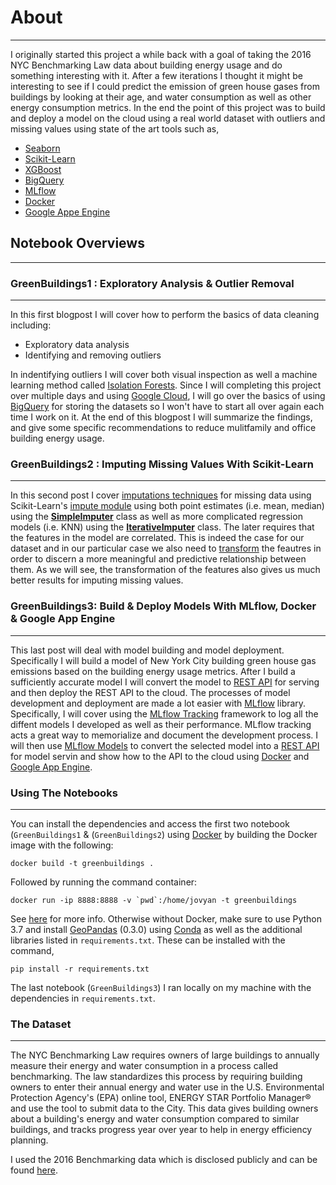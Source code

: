 # About
-------------
I originally started this project a while back with a goal of taking the 2016 NYC Benchmarking Law data about building energy usage and do something interesting with it. After a few iterations I thought it might be interesting to see if I could predict the emission of green house gases from buildings by looking at their age, and water consumption as well as other energy consumption metrics. In the end the point of this project was to build and deploy a model on the cloud using a real world dataset with outliers and missing values using state of the art tools such as,

* [Seaborn](http://seaborn.pydata.org/)
* [Scikit-Learn](https://scikit-learn.org)
* [XGBoost](https://xgboost.readthedocs.io/en/latest/)
* [BigQuery](https://cloud.google.com/bigquery)
* [MLflow](https://www.mlflow.org/) 
* [Docker](https://www.docker.com/)
* [Google Appe Engine](https://cloud.google.com/appengine)


## Notebook Overviews
--------------------------


### GreenBuildings1 : Exploratory Analysis & Outlier Removal
---------------------
In this first blogpost I will cover how to perform the basics of data cleaning including:

- Exploratory data analysis
- Identifying and removing outliers

In indentifying outliers I will cover both visual inspection as well a machine learning method called [Isolation Forests](https://en.wikipedia.org/wiki/Isolation_forest).  Since I will completing this project over multiple days and using [Google Cloud](https://cloud.google.com/), I will go over the basics of using [BigQuery](https://cloud.google.com/bigquery) for storing the datasets so I won't have to start all over again each time I work on it. At the end of this blogpost I will summarize the findings, and give some specific recommendations to reduce mulitfamily and office building energy usage.



### GreenBuildings2 : Imputing Missing Values With Scikit-Learn
---------------------
In this second post I cover [imputations techniques](https://en.wikipedia.org/wiki/Imputation_(statistics)#Regression) for missing data using Scikit-Learn's [impute module](https://scikit-learn.org/stable/modules/impute.html) using both point estimates (i.e. mean, median) using the **[SimpleImputer](https://scikit-learn.org/stable/modules/generated/sklearn.impute.SimpleImputer.html)** class as well as more complicated regression models (i.e. KNN) using the **[IterativeImputer](https://scikit-learn.org/stable/modules/generated/sklearn.impute.IterativeImputer.html)** class. The later requires that the features in the model are correlated.  This is indeed the case for our dataset and in our particular case we also need to [transform](https://en.wikipedia.org/wiki/Data_transformation_(statistics)) the feautres in order to discern a more meaningful and predictive relationship between them. As we will see, the transformation of the features also gives us much better results for imputing missing values.


### GreenBuildings3: Build & Deploy Models With MLflow, Docker & Google App Engine
---------------------
This last post will deal with model building and model deployment. Specifically I will build a model of New York City building green house gas emissions based on the building energy usage metrics. After I build a sufficiently accurate model I will convert the model to [REST API](https://restfulapi.net/) for serving and then deploy the REST API to the cloud. The processes of model development and deployment are made a lot easier with [MLflow](https://mlflow.org/) library. Specifically, I will cover using the [MLflow Tracking](https://www.mlflow.org/docs/latest/tracking.html) framework to log all the diffent models I developed as well as their performance. MLflow tracking acts a great way to memorialize and document the development process. I will then use [MLflow Models](https://www.mlflow.org/docs/latest/models.html) to convert the selected model into a [REST API](https://restfulapi.net/) for model servin and show how to the API to the cloud using [Docker](https://www.docker.com/) and [Google App Engine](https://cloud.google.com/appengine). 


### Using The Notebooks
----------------------

You can install the dependencies and access the first two notebook (`GreenBuildings1` & (`GreenBuildings2`) using <a href="https://www.docker.com/">Docker</a> by building the Docker image with the following:

	docker build -t greenbuildings .

Followed by running the command container:

	docker run -ip 8888:8888 -v `pwd`:/home/jovyan -t greenbuildings

See <a href="https://jupyter-docker-stacks.readthedocs.io/en/latest/index.html">here</a> for more info.  Otherwise without Docker, make sure to use Python 3.7 and install <a href="http://geopandas.org/">GeoPandas</a> (0.3.0) using <a href="https://conda.io/en/latest/">Conda</a> as well as the additional libraries listed in <code>requirements.txt</code>.  These can be installed with the command,

	pip install -r requirements.txt

The last notebook (`GreenBuildings3`) I ran locally on my machine with the dependencies in `requirements.txt`.


### The Dataset 
------------------

The NYC Benchmarking Law requires owners of large buildings to annually measure their energy and water consumption in a process called benchmarking. The law standardizes this process by requiring building owners to enter their annual energy and water use in the U.S. Environmental Protection Agency's (EPA) online tool, ENERGY STAR Portfolio Manager® and use the tool to submit data to the City. This data gives building owners about a building's energy and water consumption compared to similar buildings, and tracks progress year over year to help in energy efficiency planning.

I used the 2016 Benchmarking data which is disclosed publicly and can be found <a href="http://www.nyc.gov/html/gbee/html/plan/ll84_scores.shtml">here</a>.  

